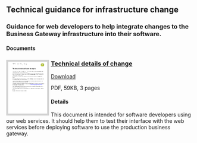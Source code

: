 ## Technical guidance for infrastructure change
### Guidance for web developers to help integrate changes to the Business Gateway infrastructure into their software.
#### Documents
<div><h3><a href="../../pdfs/integrate/Technical_details_of_change.pdf">
<img style="float: left; margin: 0px 5px 0px 0px;  border:5px solid LightGrey;" src="../../images/thumbnail/Technical_details_of_change.pdf.png"></a>
<a href="../../pdfs/integrate/Technical_details_of_change.pdf">Technical details of change</a></h3>
<a download="Technical_details_of_change.pdf" href="../../pdfs/integrate/Technical_details_of_change.pdf">Download</a>
  
PDF, 59KB, 3 pages
</div>

#### Details
This document is intended for software developers using our web services. It should help them to test their interface with the web services before deploying software to use the production business gateway.